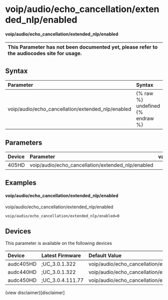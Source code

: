 ﻿---
description: voip/audio/echo_cancellation/extended_nlp/enabled
search: false
---

# voip/audio/echo_cancellation/extended_nlp/enabled

#### voip/audio/echo_cancellation/extended_nlp/enabled


| This Parameter has not been documented yet, please refer to the audiocodes site for usage.  |
| :--- |

## Syntax
| Parameter | Syntax |
| :--- | :--- |
|voip/audio/echo_cancellation/extended_nlp/enabled | {% raw %} undefined {% endraw %} |

## Parameters
|Device|Parameter|value|Description|
|:---|:---|:---|:---|
| 405HD | voip/audio/echo_cancellation/extended_nlp/enabled |  |  |

## Examples
#### voip/audio/echo_cancellation/extended_nlp/enabled

voip/audio/echo_cancellation/extended_nlp/enabled

```
voip/audio/echo_cancellation/extended_nlp/enabled=0
```

## Devices
This parameter is available on the following devices

| Device | Latest Firmware | Default Value |
|:---|:---|:---|
| audc405HD | ;UC_3.0.1.322 | voip/audio/echo_cancellation/extended_nlp/enabled=0 
| audc440HD | ;UC_3.0.1.322 | voip/audio/echo_cancellation/extended_nlp/enabled=1 
| audc450HD | ;UC_3.0.4.111.77 | voip/audio/echo_cancellation/extended_nlp/enabled=1 

(view disclaimer)[disclaimer]
